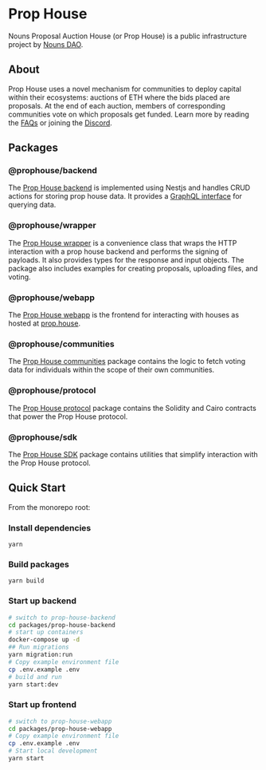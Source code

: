 # Prop House

Nouns Proposal Auction House (or Prop House) is a public infrastructure project by [Nouns DAO](https://nouns.wtf).

## About

Prop House uses a novel mechanism for communities to deploy capital within their ecosystems: auctions of ETH where the bids placed are proposals. At the end of each auction, members of corresponding communities vote on which proposals get funded. Learn more by reading the [FAQs](https://prop.house/faq) or joining the [Discord](https://discord.gg/SKPzM8GHts).

## Packages

### @prophouse/backend

The [Prop House backend](./packages/prop-house-backend) is implemented using Nestjs and handles CRUD actions for storing prop house data. It provides a [GraphQL interface](https://prod.backend.prop.house/graphql) for querying data.

### @prophouse/wrapper

The [Prop House wrapper](./packages/prop-house-wrapper) is a convenience class that wraps the HTTP interaction with a prop house backend and performs the signing of payloads. It also provides types for the response and input objects. The package also includes examples for creating proposals, uploading files, and voting.

### @prophouse/webapp

The [Prop House webapp](./packages/prop-house-webapp) is the frontend for interacting with houses as hosted at [prop.house](https://prop.house).

### @prophouse/communities

The [Prop House communities](./packages/prop-house-communities) package contains the logic to fetch voting data for individuals within the scope of their own communities.

### @prophouse/protocol

The [Prop House protocol](./packages/prop-house-protocol) package contains the Solidity and Cairo contracts that power the Prop House protocol.

### @prophouse/sdk

The [Prop House SDK](./prop-house-sdk) package contains utilities that simplify interaction with the Prop House protocol.

## Quick Start

From the monorepo root:

### Install dependencies

```
yarn
```

### Build packages

```
yarn build
```

### Start up backend

```sh
# switch to prop-house-backend
cd packages/prop-house-backend
# start up containers
docker-compose up -d
## Run migrations
yarn migration:run
# Copy example environment file
cp .env.example .env
# build and run
yarn start:dev
```

### Start up frontend

```sh
# switch to prop-house-webapp
cd packages/prop-house-webapp
# Copy example environment file
cp .env.example .env
# Start local development
yarn start
```
